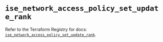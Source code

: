 # `ise_network_access_policy_set_update_rank`

Refer to the Terraform Registry for docs: [`ise_network_access_policy_set_update_rank`](https://registry.terraform.io/providers/ciscodevnet/ise/0.2.11/docs/resources/network_access_policy_set_update_rank).
